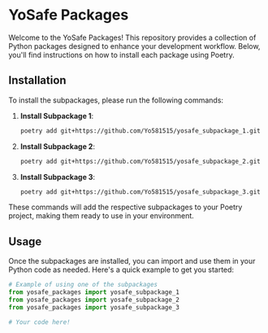 # YoSafe Packages

Welcome to the YoSafe Packages! This repository provides a collection of Python packages designed to enhance your development workflow. Below, you'll find instructions on how to install each package using Poetry.

## Installation

To install the subpackages, please run the following commands:

1. **Install Subpackage 1**:

    ```bash
    poetry add git+https://github.com/Yo581515/yosafe_subpackage_1.git
    ```

2. **Install Subpackage 2**:

    ```bash
    poetry add git+https://github.com/Yo581515/yosafe_subpackage_2.git
    ```

3. **Install Subpackage 3**:

    ```bash
    poetry add git+https://github.com/Yo581515/yosafe_subpackage_3.git
    ```

These commands will add the respective subpackages to your Poetry project, making them ready to use in your environment.

## Usage

Once the subpackages are installed, you can import and use them in your Python code as needed. Here's a quick example to get you started:

```python
# Example of using one of the subpackages
from yosafe_packages import yosafe_subpackage_1
from yosafe_packages import yosafe_subpackage_2
from yosafe_packages import yosafe_subpackage_3

# Your code here!
